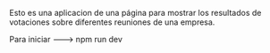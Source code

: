 Esto es una aplicacion de una página para mostrar los resultados de votaciones sobre diferentes reuniones de una empresa.

Para iniciar ---> npm run dev
